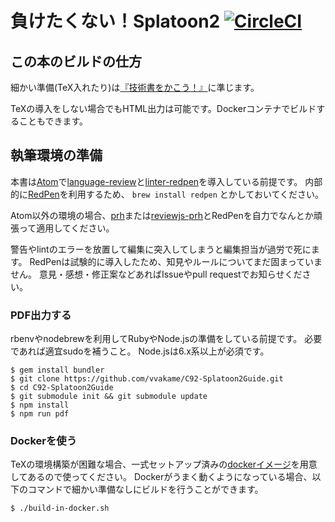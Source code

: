 # 負けたくない！Splatoon2 [![CircleCI](https://circleci.com/gh/vvakame/C92-Splatoon2Guide.svg?style=svg)](https://circleci.com/gh/vvakame/C92-Splatoon2Guide)

## この本のビルドの仕方

細かい準備(TeX入れたり)は[『技術書をかこう！』](https://github.com/TechBooster/C89-FirstStepReVIEW-v2)に準じます。

TeXの導入をしない場合でもHTML出力は可能です。Dockerコンテナでビルドすることもできます。

## 執筆環境の準備

本書は[Atom](https://atom.io/)で[language-review](https://atom.io/packages/language-review)と[linter-redpen](https://atom.io/packages/linter-redpen)を導入している前提です。
内部的に[RedPen](http://redpen.cc/)を利用するため、 `brew install redpen` とかしておいてください。

Atom以外の環境の場合、[prh](https://github.com/vvakame/prh)または[reviewjs-prh](https://github.com/vvakame/reviewjs-prh)とRedPenを自力でなんとか頑張って適用してください。

警告やlintのエラーを放置して編集に突入してしまうと編集担当が過労で死にます。
RedPenは試験的に導入したため、知見やルールについてまだ固まっていません。
意見・感想・修正案などあればIssueやpull requestでお知らせください。

### PDF出力する

rbenvやnodebrewを利用してRubyやNode.jsの準備をしている前提です。
必要であれば適宜sudoを補うこと。
Node.jsは6.x系以上が必須です。

```
$ gem install bundler
$ git clone https://github.com/vvakame/C92-Splatoon2Guide.git
$ cd C92-Splatoon2Guide
$ git submodule init && git submodule update
$ npm install
$ npm run pdf
```

### Dockerを使う

TeXの環境構築が困難な場合、一式セットアップ済みの[dockerイメージ](https://registry.hub.docker.com/u/vvakame/review/)を用意してあるので使ってください。
Dockerがうまく動くようになっている場合、以下のコマンドで細かい準備なしにビルドを行うことができます。

```
$ ./build-in-docker.sh
```
